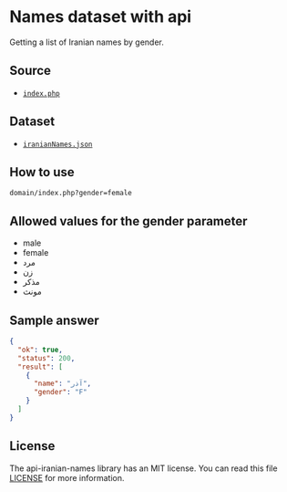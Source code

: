 # Names dataset with api
Getting a list of Iranian names by gender.

## Source
* [`index.php`](https://github.com/ehsan-shahbakhsh/api-iranian-names/blob/main/index.php)

## Dataset
* [`iranianNames.json`](https://github.com/ehsan-shahbakhsh/api-iranian-names/blob/main/iranianNamesDataset.json)

## How to use
```
domain/index.php?gender=female
```

## Allowed values for the gender parameter
* male
* female
* مرد
* زن
* مذکر
* مونث


## Sample answer
```json
{
  "ok": true,
  "status": 200,
  "result": [
    {
      "name": "آذر",
      "gender": "F"
    }
  ]
}
```


## License
The api-iranian-names library has an MIT license. You can read this file [LICENSE](LICENSE) for more information.
